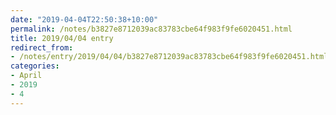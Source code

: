 ```yaml
---
date: "2019-04-04T22:50:38+10:00"
permalink: /notes/b3827e8712039ac83783cbe64f983f9fe6020451.html
title: 2019/04/04 entry
redirect_from:
- /notes/entry/2019/04/04/b3827e8712039ac83783cbe64f983f9fe6020451.html
categories:
- April
- 2019
- 4
---
```


